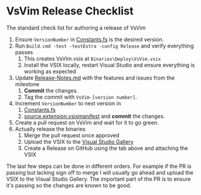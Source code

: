 # VsVim Release Checklist

The standard check list for authoring a release of VsVim

1. Ensure `VersionNumber` in [Constants.fs](https://github.com/VsVim/VsVim/blob/master/Src/VimCore/Constants.fs)
is the desired version.
1. Run `Build.cmd -test -testExtra -config Release` and verify everything passes
    1. This creates VsVim.vsix at `Binaries\Deploy\VsVim.vsix`
    1. Install the VSIX locally, restart Visual Studio and ensure everything is
    working as expected
1. Update [Release-Notes.md](https://github.com/VsVim/VsVim/blob/master/Documentation/release-notes.md)
with the features and issues from the milestone
    1. **Commit** the changes.
    1. Tag the commit with `VsVim-[version number]`. 
1. Increment `VersionNumber` to next version in
    1. [Constants.fs](https://github.com/VsVim/VsVim/blob/master/Src/VimCore/Constants.fs)
    1. [source.extension.vsixmanifest](https://github.com/VsVim/VsVim/blob/master/Src/VsVim/source.extension.vsixmanifest)
and **commit** the changes.
1. Create a pull request on VsVim and wait for it to go green. 
1. Actually release the binaries
    1. Merge the pull request once approved
    1. Upload the VSIX to the [Visual Studio Gallery](https://marketplace.visualstudio.com/items?itemName=JaredParMSFT.VsVim)
    1. Create a Release on GitHub using the tab above and attaching the VSIX

The last few steps can be done in different orders. For example if the PR is 
passing but lacking sign off to merge I will usually go ahead and upload the 
VSIX to the Visual Studio Gallery. The important part of the PR is to ensure 
it's passing so the changes are known to be good.



